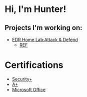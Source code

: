<h1>Hi, I'm Hunter! </h1>

<h2>Projects I'm working on:</h2>

- [EDR Home Lab:Attack & Defend](https://github.com/HunterCathey/EDR-Home-Lab-Attack-Defense)
  - [REF](https://blog.ecapuano.com/p/so-you-want-to-be-a-soc-analyst-intro)
 
<h1>Certifications</h1>

- [Security+](https://github.com/HunterCathey/HunterCathey/blob/main/CompTIA%20Security%2B%20ce%20certificate.pdf)
- [A+](https://github.com/HunterCathey/HunterCathey/blob/main/CompTIA%20A%2B%20ce%20certificate.pdf)
- [Microsoft Office](https://github.com/HunterCathey/HunterCathey/blob/main/Microsoft%20Office%20Specialist.pdf)

<!---
HunterCathey/HunterCathey is a ✨ special ✨ repository because its `README.md` (this file) appears on your GitHub profile.
You can click the Preview link to take a look at your changes.
--->
